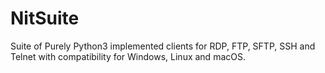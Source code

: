 # NitSuite
Suite of Purely Python3 implemented clients for RDP, FTP, SFTP, SSH and Telnet with compatibility for Windows, Linux and macOS.
